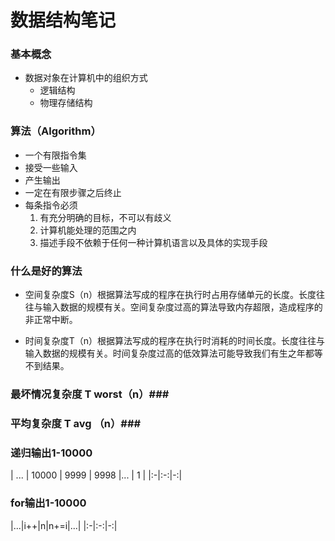 # 数据结构笔记 #
### 基本概念 ###
+ 数据对象在计算机中的组织方式
    + 逻辑结构
    + 物理存储结构
    
### 算法（Algorithm） ###
+ 一个有限指令集
+ 接受一些输入
+ 产生输出
+ 一定在有限步骤之后终止
+ 每条指令必须
   1. 有充分明确的目标，不可以有歧义
   2. 计算机能处理的范围之内
   3. 描述手段不依赖于任何一种计算机语言以及具体的实现手段
   
### 什么是好的算法 ###
+ 空间复杂度S（n）根据算法写成的程序在执行时占用存储单元的长度。长度往往与输入数据的规模有关。空间复杂度过高的算法导致内存超限，造成程序的非正常中断。

+ 时间复杂度T（n）根据算法写成的程序在执行时消耗的时间长度。长度往往与输入数据的规模有关。时间复杂度过高的低效算法可能导致我们有生之年都等不到结果。

### 最坏情况复杂度 T  worst（n）###

### 平均复杂度 T  avg （n）###


### 递归输出1-10000 ###
 | ... | 10000 | 9999 | 9998 |... | 1 |
 |:-|:-:|-:|
### for输出1-10000 ###
|...|i++|n|n+=i|...|
|:-|:-:|-:|



